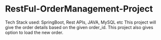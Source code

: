 # RestFul-OrderManagement-Project
Tech Stack used: SpringBoot, Rest APIs, JAVA, MySQL etc
This project will give the order details based on the given order_id.
This project also gives option to load the new order.
